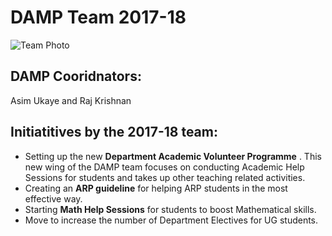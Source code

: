 # DAMP Team 2017-18

![Team Photo](https://drive.google.com/uc?export=view&id=0B0utpdeQnMnWaVdZMzI0dnZ1UlU)

## DAMP Cooridnators: 
Asim Ukaye and Raj Krishnan

## Initiatitives by the 2017-18 team:
* Setting up the new __Department Academic Volunteer Programme__ . This new wing of the DAMP team focuses on conducting Academic Help Sessions for students and takes up other teaching related activities.
* Creating an **ARP guideline** for helping ARP students in the most effective way.
* Starting **Math Help Sessions** for students to boost Mathematical skills.
* Move to increase the number of Department Electives for UG students.
